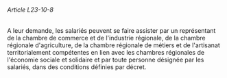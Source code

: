 ###### Article L23-10-8

A leur demande, les salariés peuvent se faire assister par un représentant de la chambre de commerce et de l'industrie régionale, de la chambre régionale d'agriculture, de la chambre régionale de métiers et de l'artisanat territorialement compétentes en lien avec les chambres régionales de l'économie sociale et solidaire et par toute personne désignée par les salariés, dans des conditions définies par décret.

